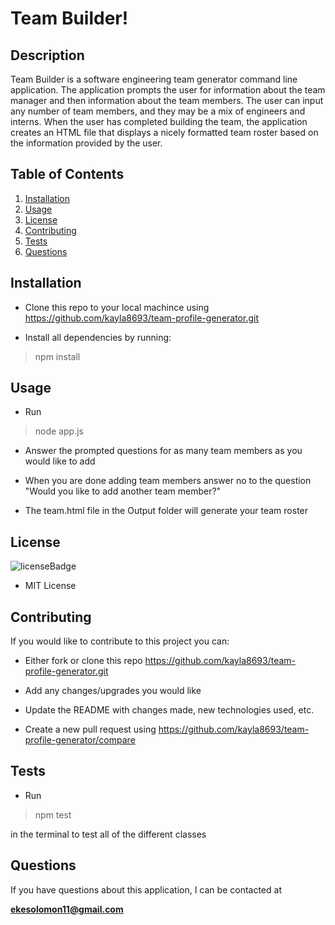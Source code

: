 # Team Builder!

## Description

Team Builder is a software engineering team generator command line application. The application prompts the user for information about the team manager and then information about the team members. The user can input any number of team members, and they may be a mix of engineers and interns. When the user has completed building the team, the application creates an HTML file that displays a nicely formatted team roster based on the information provided by the user.

## Table of Contents

1. [Installation](#installation)
2. [Usage](#usage)
3. [License](#license)
4. [Contributing](#contributing)
5. [Tests](#tests)
6. [Questions](#questions)

## Installation

<p id='installation'></p>

- Clone this repo to your local machince using https://github.com/kayla8693/team-profile-generator.git

- Install all dependencies by running:

> npm install

## Usage

<p id='usage'></p>

- Run

> node app.js

- Answer the prompted questions for as many team members as you would like to add

- When you are done adding team members answer no to the question "Would you like to add another team member?"

- The team.html file in the Output folder will generate your team roster

## License

<p id='license'></p>

<img alt='licenseBadge' src='https://img.shields.io/badge/License-MIT License-BLUE'>
  
- MIT License

## Contributing

<p id='contributing'></p>

If you would like to contribute to this project you can:

- Either fork or clone this repo https://github.com/kayla8693/team-profile-generator.git

- Add any changes/upgrades you would like

- Update the README with changes made, new technologies used, etc.

- Create a new pull request using https://github.com/kayla8693/team-profile-generator/compare

## Tests

<p id='tests'></p>

- Run

> npm test

in the terminal to test all of the different classes

## Questions

<p id='questions'></p>

If you have questions about this application, I can be contacted at

**ekesolomon11@gmail.com**
